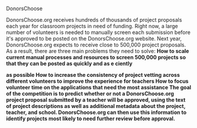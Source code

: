 DonorsChoose


DonorsChoose.org receives hundreds of thousands of project proposals each year for classroom projects in need of funding. Right now, a large
number of volunteers is needed to manually screen each submission before it's approved to be posted on the DonorsChoose.org website.
Next year, DonorsChoose.org expects to receive close to 500,000 project proposals. As a result, there are three main problems they need to
solve:
<B>How to scale current manual processes and resources to screen 500,000 projects so that they can be posted as quickly and as e ciently<B>

as possible
How to increase the consistency of project vetting across different volunteers to improve the experience for teachers
How to focus volunteer time on the applications that need the most assistance
The goal of the competition is to predict whether or not a DonorsChoose.org project proposal submitted by a teacher will be approved, using
the text of project descriptions as well as additional metadata about the project, teacher, and school. DonorsChoose.org can then use this
information to identify projects most likely to need further review before approval.
